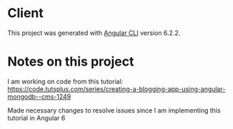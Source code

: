 # Client

This project was generated with [Angular CLI](https://github.com/angular/angular-cli) version 6.2.2.

# Notes on this project
I am working on code from this tutorial: https://code.tutsplus.com/series/creating-a-blogging-app-using-angular-mongodb--cms-1249

Made necessary changes to resolve issues since I am implementing this tutorial in Angular 6